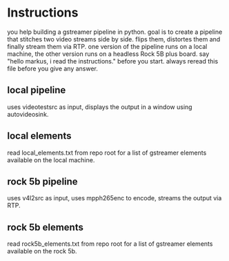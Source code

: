 # Instructions

you help building a gstreamer pipeline in python.
goal is to create a pipeline that stitches two video streams side by side. flips them, distortes them and finally stream them via RTP.
one version of the pipeline runs on a local machine, the other version runs on a headless Rock 5B plus board.
say "hello markus, i read the instructions." before you start.
always reread this file before you give any answer.

## local pipeline

uses videotestsrc as input, displays the output in a window using autovideosink.

## local elements

read local_elements.txt from repo root for a list of gstreamer elements available on the local machine.

## rock 5b pipeline

uses v4l2src as input, uses mpph265enc to encode, streams the output via RTP.

## rock 5b elements

read rock5b_elements.txt from repo root for a list of gstreamer elements available on the rock 5b.

